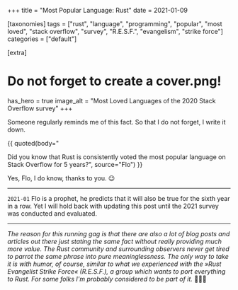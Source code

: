 +++
title = "Most Popular Language: Rust"
date = 2021-01-09

[taxonomies]
tags = ["rust", "language", "programming", "popular", "most loved", "stack overflow", "survey", "R.E.S.F.", "evangelism", "strike force"]
categories = ["default"]

[extra]
# Do not forget to create a cover.png!
has_hero = true
image_alt = "Most Loved Languages of the 2020 Stack Overflow survey"
+++

Someone regularly reminds me of this fact. So that I do not forget, I write it down.

<!-- more -->

{{ quoted(body="<p>Did you know that Rust is consistently voted the most popular language on Stack Overflow for 5 years?", source="Flo") }}

Yes, Flo, I do know, thanks to you. 😉

-----

`2021-01` Flo is a prophet, he predicts that it will also be true for the sixth year in a row. Yet I will hold back with updating this post until the 2021 survey was conducted and evaluated.

-----

_The reason for this running gag is that there are also a lot of blog posts and articles out there just stating the same fact without really providing much more value. The Rust community and surrounding observers never get tired to parrot the same phrase into pure meaninglessness. The only way to take it is with humor, of course, similar to what we experienced with the »Rust Evangelist Strike Force« (R.E.S.F.), a group which wants to port everything to Rust. For some folks I'm probably considered to be part of it._ 🤷🏻‍♂
